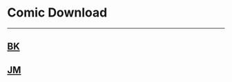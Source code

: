 # Comic Download

---
[BK](https://github.com/files2d/app/releases/download/apk/picacg.apk)
---
[JM](https://github.com/files2d/app/releases/download/apk/jmstable.apk)
---
